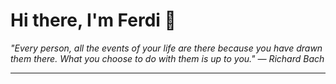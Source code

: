 <h1>Hi there, I'm Ferdi 👋</h1>

<p><em>
  "Every person, all the events of your life are there because you have drawn them there. What you choose to do with them is up to you." — Richard Bach
</em></p>

---
